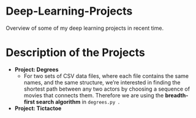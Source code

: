 # Deep-Learning-Projects
Overview of some of my deep learning projects in recent time.


# Description of the Projects

- **Project: Degrees**
    +  For two sets of CSV data files, where each file contains the same names, and the same structure, we’re interested in finding the shortest path between any two actors by choosing a sequence of movies that connects them. Therefore we are using the **breadth-first search algorithm** in ``degrees.py ``.
- **Project: Tictactoe**

